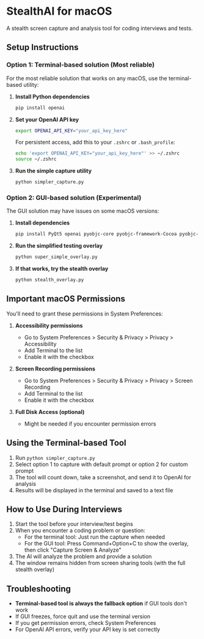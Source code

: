 # StealthAI for macOS

A stealth screen capture and analysis tool for coding interviews and tests.

## Setup Instructions

### Option 1: Terminal-based solution (Most reliable)

For the most reliable solution that works on any macOS, use the terminal-based utility:

1. **Install Python dependencies**
   ```bash
   pip install openai
   ```

2. **Set your OpenAI API key**
   ```bash
   export OPENAI_API_KEY="your_api_key_here"
   ```
   
   For persistent access, add this to your `.zshrc` or `.bash_profile`:
   ```bash
   echo 'export OPENAI_API_KEY="your_api_key_here"' >> ~/.zshrc
   source ~/.zshrc
   ```

3. **Run the simple capture utility**
   ```bash
   python simpler_capture.py
   ```

### Option 2: GUI-based solution (Experimental)

The GUI solution may have issues on some macOS versions:

1. **Install dependencies**
   ```bash
   pip install PyQt5 openai pyobjc-core pyobjc-framework-Cocoa pyobjc-framework-Quartz pynput
   ```

2. **Run the simplified testing overlay**
   ```bash
   python super_simple_overlay.py
   ```

3. **If that works, try the stealth overlay**
   ```bash
   python stealth_overlay.py
   ```

## Important macOS Permissions

You'll need to grant these permissions in System Preferences:

1. **Accessibility permissions**
   - Go to System Preferences > Security & Privacy > Privacy > Accessibility
   - Add Terminal to the list
   - Enable it with the checkbox

2. **Screen Recording permissions**
   - Go to System Preferences > Security & Privacy > Privacy > Screen Recording
   - Add Terminal to the list
   - Enable it with the checkbox

3. **Full Disk Access (optional)**
   - Might be needed if you encounter permission errors

## Using the Terminal-based Tool

1. Run `python simpler_capture.py`
2. Select option 1 to capture with default prompt or option 2 for custom prompt
3. The tool will count down, take a screenshot, and send it to OpenAI for analysis
4. Results will be displayed in the terminal and saved to a text file

## How to Use During Interviews

1. Start the tool before your interview/test begins
2. When you encounter a coding problem or question:
   - For the terminal tool: Just run the capture when needed
   - For the GUI tool: Press Command+Option+C to show the overlay, then click "Capture Screen & Analyze"
3. The AI will analyze the problem and provide a solution
4. The window remains hidden from screen sharing tools (with the full stealth overlay)

## Troubleshooting

- **Terminal-based tool is always the fallback option** if GUI tools don't work
- If GUI freezes, force quit and use the terminal version
- If you get permission errors, check System Preferences
- For OpenAI API errors, verify your API key is set correctly